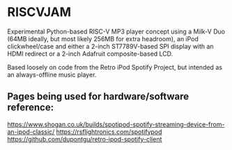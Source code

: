 # RISCVJAM
Experimental Python-based RISC-V MP3 player concept using a Milk-V Duo (64MB ideally, but most likely 256MB for extra headroom), an iPod clickwheel/case and either a 2-inch ST7789V-based SPI display with an HDMI redirect or a 2-inch Adafruit composite-based LCD.

Based loosely on code from the Retro iPod Spotify Project, but intended as an always-offline music player.

## Pages being used for hardware/software reference:
https://www.shogan.co.uk/builds/spotipod-spotify-streaming-device-from-an-ipod-classic/
https://rsflightronics.com/spotifypod
https://github.com/dupontgu/retro-ipod-spotify-client
